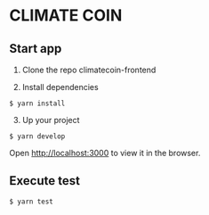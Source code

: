 # CLIMATE COIN

## Start app

1. Clone the repo climatecoin-frontend

2. Install dependencies

  `$ yarn install`

3. Up your project

  `$ yarn develop`

Open [http://localhost:3000](http://localhost:3000) to view it in the browser.

## Execute test

  `$ yarn test`
